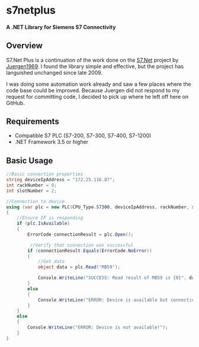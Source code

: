 # s7netplus
#### A .NET Library for Siemens S7 Connectivity

## Overview

S7.Net Plus is a continuation of the work done on the [S7.Net](http://s7net.codeplex.com/) project by [Juergen1969](http://www.codeplex.com/site/users/view/juergen1969).
I found the library simple and effective, but the project has languished unchanged since late 2009.

I was doing some automation work already and saw a few places where the code base could be improved. Because Juergen did not respond
to my request for committing code, I decided to pick up where he left off here on GitHub.

## Requirements

+ Compatible S7 PLC (S7-200, S7-300, S7-400, S7-1200)
+ .NET Framework 3.5 or higher

## Basic Usage

```C#
//Basic connection properties
string deviceIpAddress = "172.25.116.87";
int rackNumber = 0;
int slotNumber = 2;

//Connection to device
using (var plc = new PLC(CPU_Type.S7300, deviceIpAddress, rackNumber, slotNumber))
{
	//Ensure IP is responding
    if (plc.IsAvailable)
    {
        ErrorCode connectionResult = plc.Open();

		 //Verify that connection was successful
        if (connectionResult.Equals(ErrorCode.NoError))
        {
            //Get data
            object data = plc.Read("MB59");

            Console.WriteLine("SUCCESS: Read result of MB59 is {0}", data);
        }
        else
        {
            Console.WriteLine("ERROR: Device is available but connection was unsuccessful!");
        }
    }
    else
    {
        Console.WriteLine("ERROR: Device is not available!");
    }
} 
```
